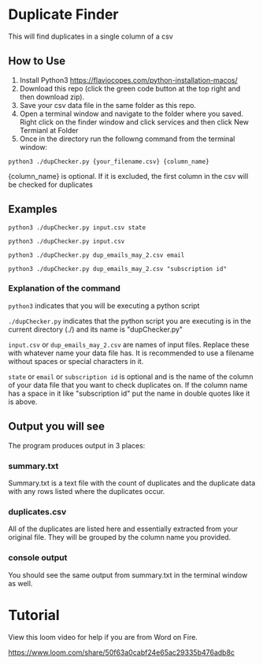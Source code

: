 # Duplicate Finder

This will find duplicates in a single column of a csv

## How to Use

1. Install Python3 https://flaviocopes.com/python-installation-macos/
2. Download this repo (click the green code button at the top right and then download zip).
3. Save your csv data file in the same folder as this repo.
4. Open a terminal window and navigate to the folder where you saved. Right click on the finder window and click services and then click New Termianl at Folder
5. Once in the directory run the followng command from the terminal window:

``python3 ./dupChecker.py {your_filename.csv} {column_name}``

 {column_name} is optional. If it is excluded, the first column in the csv will be checked for duplicates

## Examples
``python3 ./dupChecker.py input.csv state``

``python3 ./dupChecker.py input.csv``

``python3 ./dupChecker.py dup_emails_may_2.csv email``

``python3 ./dupChecker.py dup_emails_may_2.csv "subscription id"``

### Explanation of the command
``python3`` indicates that you will be executing a python script

``./dupChecker.py`` indicates that the python script you are executing is in the current directory (./) and its name is "dupChecker.py"

``input.csv`` or ``dup_emails_may_2.csv`` are names of input files. Replace these with whatever name your data file has. It is recommended to use a filename without spaces or special characters in it.

``state`` or ``email`` or ``subscription id`` is optional and is the name of the column of your data file that you want to check duplicates on. If the column name has a space in it like "subscription id" put the name in double quotes like it is above.

## Output you will see

The program produces output in 3 places:

### summary.txt

Summary.txt is a text file with the count of duplicates and the duplicate data with any rows listed where the duplicates occur.

### duplicates.csv

All of the duplicates are listed here and essentially extracted from your original file. They will be grouped by the column name you provided.

### console output

You should see the same output from summary.txt in the terminal window as well.


# Tutorial

View this loom video for help if you are from Word on Fire.

https://www.loom.com/share/50f63a0cabf24e65ac29335b476adb8c 